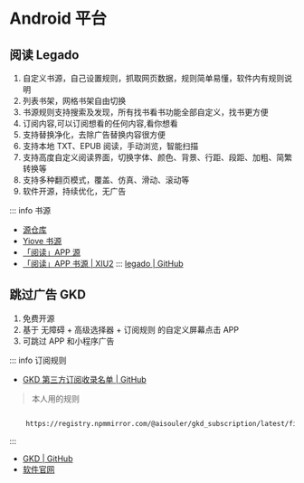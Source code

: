 # Android 平台

阅读 Legado
-------------------------

1.  自定义书源，自己设置规则，抓取网页数据，规则简单易懂，软件内有规则说明
2.  列表书架，网格书架自由切换
3.  书源规则支持搜索及发现，所有找书看书功能全部自定义，找书更方便
4.  订阅内容,可以订阅想看的任何内容,看你想看
5.  支持替换净化，去除广告替换内容很方便
6.  支持本地 TXT、EPUB 阅读，手动浏览，智能扫描
7.  支持高度自定义阅读界面，切换字体、颜色、背景、行距、段距、加粗、简繁转换等
8.  支持多种翻页模式，覆盖、仿真、滑动、滚动等
9.  软件开源，持续优化，无广告

::: info 书源

*   [源仓库](https://www.yckceo.com/yuedu/shuyuan)
*   [Yiove 书源](https://shuyuan.yiove.com)
*   [「阅读」APP 源](https://legado.aoaostar.com/)
*   [「阅读」APP 书源 | XIU2](https://github.com/XIU2/Yuedu)
:::
[legado | GitHub](https://github.com/gedoor/legado)

跳过广告 GKD [​](#跳过广告-gkd)
-----------------------

1.  免费开源
2.  基于 无障碍 + 高级选择器 + 订阅规则 的自定义屏幕点击 APP
3.  可跳过 APP 和小程序广告

::: info 订阅规则

*   [GKD 第三方订阅收录名单 | GitHub](https://github.com/Adpro-Team/GKD_THS_List)

> 本人用的规则

```sh

    https://registry.npmmirror.com/@aisouler/gkd_subscription/latest/files/dist/AIsouler_gkd.json5

```
:::

*   [GKD | GitHub](https://github.com/gkd-kit/gkd)
*   [软件官网](https://gkd.li)

